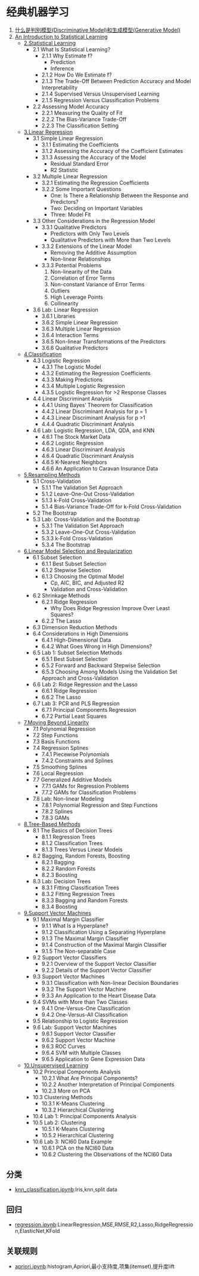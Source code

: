 # 经典机器学习
1. [什么是判别模型(Discriminative Model)和生成模型(Generative Model)](DiscriminativeModelGenerativeModel.md)
1. [An Introduction to Statistical Learning](ISLR-Sixth)
    - [2.Statistical Learning](ISLR-Sixth/StatisticalLearning.ipynb)
        - 2.1 What Is Statistical Learning?
            - 2.1.1 Why Estimate f?
                - Prediction
                - Inference
            - 2.1.2 How Do We Estimate f?
            - 2.1.3 The Trade-Off Between Prediction Accuracy and Model Interpretability
            - 2.1.4 Supervised Versus Unsupervised Learning
            - 2.1.5 Regression Versus Classification Problems
        - 2.2 Assessing Model Accuracy
            - 2.2.1 Measuring the Quality of Fit
            - 2.2.2 The Bias-Variance Trade-Off
            - 2.2.3 The Classification Setting
    - [3.Linear Regression](ISLR-Sixth/LinearRegression.ipynb)
        - 3.1 Simple Linear Regression
            - 3.1.1 Estimating the Coefficients
            - 3.1.2 Assessing the Accuracy of the Coefficient Estimates
            - 3.1.3 Assessing the Accuracy of the Model
                - Residual Standard Error
                - R2  Statistic
        - 3.2 Multiple Linear Regression
            - 3.2.1 Estimating the Regression Coefficients
            - 3.2.2 Some Important Questions
                - One: Is There a Relationship Between the Response and Predictors?
                - Two: Deciding on Important Variables
                - Three: Model Fit
        - 3.3 Other Considerations in the Regression Model
            - 3.3.1 Qualitative Predictors
                - Predictors with Only Two Levels
                - Qualitative Predictors with More than Two Levels
            - 3.3.2 Extensions of the Linear Model
                - Removing the Additive Assumption
                - Non-linear Relationships
            - 3.3.3 Potential Problems
                1. Non-linearity of the Data
                2. Correlation of Error Terms
                3. Non-constant Variance of Error Terms
                4. Outliers
                5. High Leverage Points
                6. Collinearity
        - 3.6 Lab: Linear Regression
            - 3.6.1 Libraries
            - 3.6.2 Simple Linear Regression
            - 3.6.3 Multiple Linear Regression
            - 3.6.4 Interaction Terms
            - 3.6.5 Non-linear Transformations of the Predictors
            - 3.6.6 Qualitative Predictors
    - [4.Classification](ISLR-Sixth/classification.ipynb)
        - 4.3 Logistic Regression
            - 4.3.1 The Logistic Model
            - 4.3.2 Estimating the Regression Coefficients
            - 4.3.3 Making Predictions
            - 4.3.4 Multiple Logistic Regression
            - 4.3.5 Logistic Regression for >2 Response Classes
        - 4.4 Linear Discriminant Analysis
            - 4.4.1 Using Bayes’ Theorem for Classification
            - 4.4.2 Linear Discriminant Analysis for p = 1
            - 4.4.3 Linear Discriminant Analysis for p >1
            - 4.4.4 Quadratic Discriminant Analysis
        - 4.6 Lab: Logistic Regression, LDA, QDA, and KNN
            - 4.6.1 The Stock Market Data
            - 4.6.2 Logistic Regression
            - 4.6.3 Linear Discriminant Analysis
            - 4.6.4 Quadratic Discriminant Analysis
            - 4.6.5 K-Nearest Neighbors
            - 4.6.6 An Application to Caravan Insurance Data
    - [5.Resampling Methods](resampling.ipynb)
        - 5.1 Cross-Validation
            - 5.1.1 The Validation Set Approach
            - 5.1.2 Leave-One-Out Cross-Validation
            - 5.1.3 k-Fold Cross-Validation
            - 5.1.4 Bias-Variance Trade-Off for k-Fold Cross-Validation
        - 5.2 The Bootstrap
        - 5.3 Lab: Cross-Validation and the Bootstrap
            - 5.3.1 The Validation Set Approach
            - 5.3.2 Leave-One-Out Cross-Validation
            - 5.3.3 k-Fold Cross-Validation
            - 5.3.4 The Bootstrap
    - [6.Linear Model Selection and Regularization](ISLR-Sixth/LinearModelSelectionAndRegularization.ipynb)
        - 6.1 Subset Selection
            - 6.1.1 Best Subset Selection
            - 6.1.2 Stepwise Selection
            - 6.1.3 Choosing the Optimal Model
                - Cp, AIC, BIC, and Adjusted R2
                - Validation and Cross-Validation
        - 6.2 Shrinkage Methods
            - 6.2.1 Ridge Regression
                - Why Does Ridge Regression Improve Over Least Squares?
            - 6.2.2 The Lasso
        - 6.3 Dimension Reduction Methods
        - 6.4 Considerations in High Dimensions
            - 6.4.1 High-Dimensional Data
            - 6.4.2 What Goes Wrong in High Dimensions?
        - 6.5 Lab 1: Subset Selection Methods
            - 6.5.1 Best Subset Selection
            - 6.5.2 Forward and Backward Stepwise Selection
            - 6.5.3 Choosing Among Models Using the Validation Set Approach and Cross-Validation
        - 6.6 Lab 2: Ridge Regression and the Lasso
            - 6.6.1 Ridge Regression
            - 6.6.2 The Lasso
        - 6.7 Lab 3: PCR and PLS Regression
            - 6.7.1 Principal Components Regression
            - 6.7.2 Partial Least Squares
    - [7.Moving Beyond Linearity](ISLR-Sixth/MovingBeyondLinearity.ipynb)
        - 7.1 Polynomial Regression
        - 7.2 Step Functions
        - 7.3 Basis Functions
        - 7.4 Regression Splines
            - 7.4.1 Piecewise Polynomials
            - 7.4.2 Constraints and Splines
        - 7.5 Smoothing Splines
        - 7.6 Local Regression
        - 7.7 Generalized Additive Models
            - 7.7.1 GAMs for Regression Problems
            - 7.7.2 GAMs for Classification Problems
        - 7.8 Lab: Non-linear Modeling
            - 7.8.1 Polynomial Regression and Step Functions
            - 7.8.2 Splines
            - 7.8.3 GAMs
    - [8.Tree-Based Methods](ISLR-Sixth/Tree-BasedMethods.ipynb)
        - 8.1 The Basics of Decision Trees
            - 8.1.1 Regression Trees
            - 8.1.2 Classification Trees
            - 8.1.3 Trees Versus Linear Models
        - 8.2 Bagging, Random Forests, Boosting
            - 8.2.1 Bagging
            - 8.2.2 Random Forests
            - 8.2.3 Boosting
        - 8.3 Lab: Decision Trees
            - 8.3.1 Fitting Classification Trees
            - 8.3.2 Fitting Regression Trees
            - 8.3.3 Bagging and Random Forests
            - 8.3.4 Boosting
    - [9.Support Vector Machines](ISLR-Sixth/SupportVectorMachines.ipynb)
        - 9.1 Maximal Margin Classifier
            - 9.1.1 What Is a Hyperplane?
            - 9.1.2 Classification Using a Separating Hyperplane
            - 9.1.3 The Maximal Margin Classifier
            - 9.1.4 Construction of the Maximal Margin Classifier
            - 9.1.5 The Non-separable Case
        - 9.2 Support Vector Classifiers
            - 9.2.1 Overview of the Support Vector Classifier
            - 9.2.2 Details of the Support Vector Classifier
        - 9.3 Support Vector Machines
            - 9.3.1 Classification with Non-linear Decision Boundaries
            - 9.3.2 The Support Vector Machine
            - 9.3.3 An Application to the Heart Disease Data
        - 9.4 SVMs with More than Two Classes
            - 9.4.1 One-Versus-One Classification
            - 9.4.2 One-Versus-All Classification
        - 9.5 Relationship to Logistic Regression
        - 9.6 Lab: Support Vector Machines
            - 9.6.1 Support Vector Classifier
            - 9.6.2 Support Vector Machine
            - 9.6.3 ROC Curves
            - 9.6.4 SVM with Multiple Classes
            - 9.6.5 Application to Gene Expression Data
    - [10.Unsupervised Learning](ISLR-Sixth/UnsupervisedLearning.ipynb)
        - 10.2 Principal Components Analysis
            - 10.2.1 What Are Principal Components?
            - 10.2.2 Another Interpretation of Principal Components
            - 10.2.3 More on PCA
        - 10.3 Clustering Methods
            - 10.3.1 K-Means Clustering
            - 10.3.2 Hierarchical Clustering
        - 10.4 Lab 1: Principal Components Analysis
        - 10.5 Lab 2: Clustering
            - 10.5.1 K-Means Clustering
            - 10.5.2 Hierarchical Clustering
        - 10.6 Lab 3: NCI60 Data Example
            - 10.6.1 PCA on the NCI60 Data
            - 10.6.2 Clustering the Observations of the NCI60 Data

## 分类
- [knn_classification.ipynb](knn_classification.ipynb):Iris,knn,split data

## 回归
- [regression.ipynb](regression.ipynb):LinearRegression,MSE,RMSE,R2,Lasso,RidgeRegression,ElasticNet,KFold

## 关联规则
- [apriori.ipynb](apriori.ipynb):histogram,Apriori,最小支持度,项集(itemset),提升度lift

